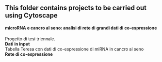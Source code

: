 ## This folder contains projects to be carried out using Cytoscape
#### microRNA e cancro al seno: analisi di rete di grandi dati di co-espressione <br> 
Progetto di tesi triennale. <br>
**Dati in input** <br>
Tabella Teresa con dati di co-espressione di miRNA in cancro al seno <br>
**Rete di co-espressione**

